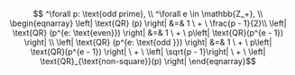 
$$ ^\forall p: \text{odd prime}, \\ ^\forall e \in \mathbb{Z_+}, \\ \begin{eqnarray}
\left| \text{QR} (p) \right| &=& 1 \ + \ \frac{p - 1}{2}\\
\left| \text{QR} (p^{e: \text{even}}) \right| &=& 1 \ + \ p\left| \text{QR}(p^{e - 1}) \right| \\
\left| \text{QR} (p^{e: \text{odd }}) \right| &=& 1 \ + \ p\left| \text{QR}(p^{e - 1}) \right| \ + \ \left| \sqrt{p - 1}\right| \ + \ \left| \text{QR}_{\text{non-square}}(p) \right|
\end{eqnarray}$$
